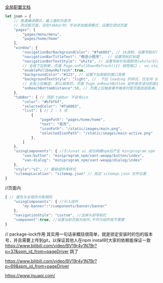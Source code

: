 [全局配置文档]("https://developers.weixin.qq.com/miniprogram/dev/reference/configuration/app.html")
```javascript
let json = {
    // 普通编译模式，最上面的为首页
    // 测试新页面，没在tabbar的，手动添加编译模式，设置位调试页面
    "pages": [ 
        "pages/menu/menu",
        "pages/home/home"
    ],
    "window": {
        "navigationBarBackgroundColor": "#fa6803", // 16进制，设置导航栏(包顶部)背景色 
        "navigationBarTitleText": "微信小程序",  // 设置导航栏标题 
        "navigationBarTextStyle": "white", // 设置导航栏标题颜色(white/black)
        // 全局下拉刷新，页面 Page,onPullDownRefresh(){} 调用接口 ， wx.stopPullDownRefresh({success:()=>{成功回调可以有可无}}) 关闭 
        "enablePullDownRefresh":true, 
        "backgroundColor":"#123", // 设置下拉刷新的窗口背景
        "backgroundTextStyle": "light", //  下拉 loading 的样式，仅支持 dark / light
        // 全局上拉触底, 默认就有的，页面 Page.onReachBottom 监听是否滚动到底部
        "onReachBottomDistance":50, // 页面上拉触底事件触发时距页面底部距离，单位为px。
    },
    "tabBar": { // 顶部 tabbar 不会有ico
        "color": "#bfbfbf",
        "selectedColor": "#fa6803",
        "list": [ // 2 - 5 项
            {
                "pagePath": "pages/home/home",
                "text": "首页",
                "iconPath": "/static/images/main.png",
                "selectedIconPath": "/static/images/main-active.png"
            },
        ]
    },
    "usingComponents": { //引入vnat ui 成功构建npm后产生 miniprogram_npm
        "van-button": "miniprogram_npm/vant-weapp/button/index",
        "van-dialog": "miniprogram_npm/vant-weapp/dialog/index"
    },
    "style":"v2", // 基础组件库样式
    "sitemapLocation": "sitemap.json" // 指定 sitemap.json 文件位置
}
```
//页面内
```javascript
{ // 属性与全局的大致相同
	"usingComponents": { //引入组件
		"my-banner":"/components/banner/banner"
	},
	"navigationStyle": "custom", //去掉头部导航栏
	"component":true, //设置当前页面为组件,不作为组件就不需要 
}
```


// package-lock作用
其实用一句话来概括很简单，就是锁定安装时的包的版本号，并且需要上传到git，以保证其他人在npm install时大家的依赖能保证一致
https://www.bilibili.com/video/BV19r4y1N7Br?p=37&spm_id_from=pageDriver 跳了

https://www.bilibili.com/video/BV19r4y1N7Br?p=69&spm_id_from=pageDriver

https://www.jisuapi.com/
```